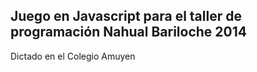 Juego en Javascript para el taller de programación Nahual Bariloche 2014
-------------------------------------------------------------------------

Dictado en el Colegio Amuyen


